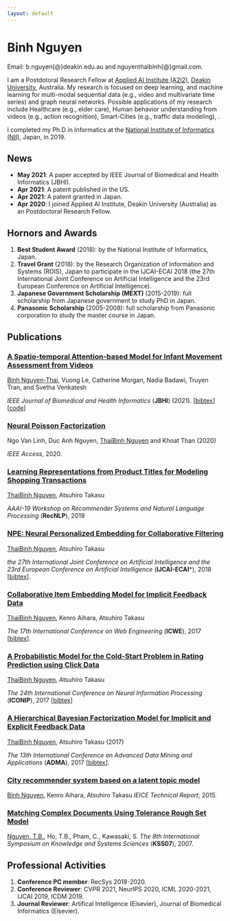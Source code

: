 ```yaml
---
layout: default
---
```

# Binh Nguyen
Email: b.nguyen{@}deakin.edu.au and nguyenthaibinh{@}gmail.com.

I am a Postdotoral Research Fellow at <a href="https://a2i2.deakin.edu.au">Applied AI Institute (A2I2)</a>, <a href="https://www.deakin.edu.au">Deakin University</a>, Australia. My research is focused on deep learning, and machine learning for multi-modal sequential data (e.g., video and multivariate time series) and graph neural networks. Possible applications of my research include Healthcare (e.g., elder care), Human behavior understanding from videos (e.g., action recognition), Smart-Cities (e.g., traffic data modeling), .

I completed my Ph.D in Informatics at the <a href="http://www.nii.ac.jp/graduate/en/">National Institute of Informatics (NII)</a>, Japan, in 2019.

## News
- **May 2021**: A paper accepted by IEEE Journal of Biomedical and Health Informatics (JBHI).
- **Apr 2021**: A patent published in the US.
- **Apr 2021**: A patent granted in Japan.
- **Apr 2020**: I joined Applied AI Institute, Deakin University (Australia) as an Postdoctoral Research Fellow.

## Hornors and Awards
1. **Best Student Award** (2018): by the National Institute of Informatics, Japan.
2. **Travel Grant** (2018): by the Research Organization of Information and Systems (ROIS), Japan to participate in the IJCAI-ECAI 2018 (the 27th International Joint Conference on Artificial Intelligence and the 23rd European Conference on Artificial Intelligence).
3. **Japanese Government Scholarship (MEXT)** (2015-2019): full scholarship from Japanese government to study PhD in Japan.
4. **Panasonic Scholarship** (2005-2008): full scholarship from Panasonic corporation to study the master course in Japan.

## Publications
### <a href='https://ieeexplore.ieee.org/document/9425001' target="_blank">A Spatio-temporal Attention-based Model for Infant Movement Assessment from Videos</a>
<u>Binh Nguyen-Thai</u>, Vuong Le, Catherine Morgan, Nadia Badawi, Truyen Tran, and Svetha Venkatesh

*IEEE Journal of Biomedical and Health Informatics* (**JBHI**) (2021). [<a href="bibtex.html#stam2021">bibtex</a>][<a href="https://github.com/nguyenthaibinh/stam" target="_blank">code</a>]

### <a href="https://ieeexplore.ieee.org/document/9091827" target="_blank">Neural Poisson Factorization</a>
Ngo Van Linh, Duc Anh Nguyen, <u>ThaiBinh Nguyen</u> and Khoat Than (2020)

*IEEE Access*, 2020.

### <a href='https://arxiv.org/pdf/1811.01166' target="_blank">Learning Representations from Product Titles for Modeling Shopping Transactions</a>
<u>ThaiBinh Nguyen</u>, Atsuhiro Takasu

*AAAI-19 Workshop on Recommender Systems and Natural Language Processing* (**RecNLP**), 2019

### <a href='papers/npe_ijcai18.pdf' target="_blank">NPE: Neural Personalized Embedding for Collaborative Filtering</a>
<u>ThaiBinh Nguyen</u>, Atsuhiro Takasu

*the 27th International Joint Conference on Artificial Intelligence and the 23rd European Conference on Artificial Intelligence* (**IJCAI-ECAI***), 2018 [<a href="bibtex.html#nguyen2018npe">bibtex</a>].

### <a href='papers/icwe2017.pdf' target="_blank">Collaborative Item Embedding Model for Implicit Feedback Data</a>
<u>ThaiBinh Nguyen</u>, Kenro Aihara, Atsuhiro Takasu

*The 17th International Conference on Web Engineering* (**ICWE**), 2017 [<a href="bibtex.html#nguyen2017collaborative">bibtex</a>].
 
### <a href='papers/iconip2017.pdf' target="_blank">A Probabilistic Model for the Cold-Start Problem in Rating Prediction using Click Data</a>
<u>ThaiBinh Nguyen</u>, Atsuhiro Takasu  

*The 24th International Conference on Neural Information Processing* (**ICONIP**), 2017 [<a href="bibtex.html#nguyen2017probabilistic">bibtex</a>]

### <a href='papers/adma2017.pdf' target="_blank">A Hierarchical Bayesian Factorization Model for Implicit and Explicit Feedback Data</a>
<u>ThaiBinh Nguyen</u>, Atsuhiro Takasu (2017)

*The 13th International Conference on Advanced Data Mining and Applications* (**ADMA**), 2017 [<a href="bibtex.html#nguyen2017hierarchical">bibtex</a>].

### <a href='papers/city_rec2015.pdf' target="_blank">City recommender system based on a latent topic model</a>
<u>Binh Nguyen</u>, Kenro Aihara, Atsuhiro Takasu
*IEICE Technical Report*, 2015.

### <a href='papers/kss2007.pdf' target="_blank">Matching Complex Documents Using Tolerance Rough Set Model</a>
<u>Nguyen, T.B.</u>, Ho, T.B., Pham, C., Kawasaki, S.
*The 8th International Symposium on Knowledge and Systems Sciences* (**KSS07**), 2007.

## Professional Activities
1. **Conference PC member**: RecSys 2018-2020.
2. **Conference Reviewer**: CVPR 2021, NeurIPS 2020, ICML 2020-2021, IJCAI 2019, ICDM 2019.
3. **Journal Reviewer**: Artifical Intelligence (Elsevier), Journal of Biomedical Informatics (Elsevier). 
